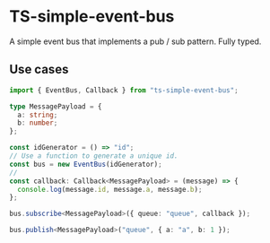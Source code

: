 # TS-simple-event-bus

A simple event bus that implements a pub / sub pattern. Fully typed.

## Use cases

```typescript
import { EventBus, Callback } from "ts-simple-event-bus";

type MessagePayload = {
  a: string;
  b: number;
};

const idGenerator = () => "id";
// Use a function to generate a unique id.
const bus = new EventBus(idGenerator);
//
const callback: Callback<MessagePayload> = (message) => {
  console.log(message.id, message.a, message.b);
};

bus.subscribe<MessagePayload>({ queue: "queue", callback });

bus.publish<MessagePayload>("queue", { a: "a", b: 1 });
```
